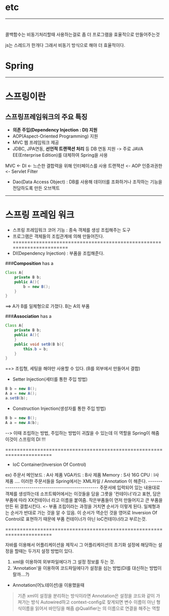 # etc
--------------------------------------------

# 
콜백함수는 비동기처리할때 사용하는걸로 좀 더 프로그램을 효율적으로 만들어주는것

js는 스레드가 한개다
그래서 비동기 방식으로 해야 더 효율적이다.

# Spring
--------------------------------------------

# 스프링이란
## 스프링프레임워크의 주요 특징
 - __의존 주입(Dependency Injection : DI) 지원__
 - AOP(Aspect-Oriented Programming) 지원
 - MVC 웹 프레임워크 제공
 - JDBC, JPA연동, __선언적 트랜잭션 처리__ 등 DB 연동 지원 
 	-> 주로 JAVA EE(Enterprise Edition)를 대체하여 Spring을 사용
 	
 MVC 	<- DI	<- 느슨한 결합력을 위해 인터페이스를 사용
 트랜잭션	<- AOP
 인증과권한	<- Servlet Filter

* Dao(Data Access Object) : DB를 사용해 데이터를 조화하거나 조작하는 기능을 전담하도록 만든 오브젝트
----------------------------------------------------------------------------------

 
# 스프링 프레임 워크
 - 스프링 프레임워크 코어 기능 : 종속 객체를 생성 조립해주는 도구
 - 프로그램은 객체들의 조립관계에 의해 만들어진다.
====================================================================== 
 - DI(Dependency Injection) : 부품을 조립해준다.

###__Composition__ has a
~~~java
Class A{
	private B b;
	public A(){
		b = new B();
	}
}
~~~
==> A가 B를 일체형으로 가졌다. B는 A의 부품

###__Association__ has a
~~~java
Class A{
	private B b;
	public A(){
	}
	public void setB(B b){
		this.b = b;
	}
}
~~~
==> 조립형, 세팅을 해야만 사용할 수 있다. (B를 외부에서 만들어서 결합)

 - Setter Injection(세터를 통한 주입 방법)
 
 ~~~java
 B b = new B();
 A a = new A();
 a.setB(b);
 ~~~
 
 - Construction Injection(생성자를 통한 주입 방법)

 ~~~java
 B b = new B();
 A a = new A(b);
 ~~~
 --> 이때 조립하는 방법, 주입하는 방법이 귀찮을 수 있는데 이 역할을 Spring이 해줌
 	이것이 스프링의 DI !!!
 
====================================================================== 
 - IoC Container(Inversion Of Control)
  
  ex) 주문서
  	메인보드	: A사 제품
  	VGA카드	: B사 제품
  	Memory 	: S사 16G
  	CPU		: I사 제품
  	....
  	이러한 주문서들을 Spring에서는 XML파일 / Annotation 이 해준다.
  	-----------------------------------------------------
  	주문서에 입력되어 있는 내용대로 객체를 생성하는데 소프트웨어에서는 이것들을 담을 그릇을 '컨테이너'라고 표현, 담은 부품에 따라 XX컨테이너 라고 이름을 붙여줌.
  	작은부품들이 먼저 만들어지고 큰 부품을 만든 뒤 결합시킨다. <- 부품 조립이라는 과정을 거치면 순서가 이렇게 된다.
  	일체형과는 순서가 반대로 가는 것을 알 수 있음. 이 순서가 역순인 것을 영어로 Inversion Of Control로 표현하기 때문에 부품 컨테이너가 아닌 IoC컨테이너라고 부르는것.

====================================================================== 
  	
자바를 이용해서 어플리케이션을 제작시 그 어플리케이션의 초기화 설정에 해당하는 설정을 할때는
두가지 설정 방법이 있다.
 1. xml을 이용하여 외부파일에다가 그 설정 정보를 두는 것.
 2. 'Annotation'을 이용하여 코드파일에다가 설정을 심는 방법(DI를 대신하는 방법이랄까....?)
 
  - Annotation(어노테이션)을 이용했을때
  > 기존 xml이 설정을 분리하는 방식이라면 Annotation은 설정을 코드와 같이 가져가는 방식
  > Autowired하고 context-config로 찾게되면 변수 이름이 아닌 형식이름을 읽어서 바인딩을 해줌
  > @Qualifier는 <bean id="">의 이름으로 연결을 해주는 역할
  	
  	
 
 